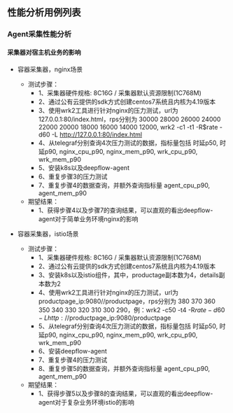 ## 性能分析用例列表

### Agent采集性能分析

#### 采集器对宿主机业务的影响
- 容器采集器，nginx场景
  - 测试步骤：
    - 1、采集器硬件规格: 8C16G / 采集器默认资源限制(1C768M)
    - 2、通过公有云提供的sdk方式创建centos7系统且内核为4.19版本
    - 3、使用wrk2工具进行针对nginx的压力测试，url为127.0.0.1:80/index.html，rps分别为 30000 28000 26000 24000 22000 20000 18000 16000 14000 12000, wrk2 -c1 -t1 -R$rate -d60 -L http://127.0.0.1:80/index.html
    - 4、从telegraf分别查询4次压力测试的数据，指标量包括 时延p50, 时延p90, nginx_cpu_p90, nginx_mem_p90, wrk_cpu_p90, wrk_mem_p90
    - 5、安装k8s以及deepflow-agent
    - 6、重复步骤3的压力测试
    - 7、重复步骤4的数据查询，并额外查询指标量 agent_cpu_p90, agent_mem_p90
  - 期望结果：
    - 1、获得步骤4以及步骤7的查询结果，可以直观的看出deepflow-agent对于简单业务环境nginx的影响

- 容器采集器，istio场景
  - 测试步骤：
    - 1、采集器硬件规格: 8C16G / 采集器默认资源限制(1C768M)
    - 2、通过公有云提供的sdk方式创建centos7系统且内核为4.19版本
    - 3、安装k8s以及istio组件，其中，productage副本数为4，details副本数为2
    - 4、使用wrk2工具进行针对nginx的压力测试，url为productpage_ip:9080//productpage，rps分别为 380 370 360 350 340 330 320 310 300 290，例：wrk2 -c50 -t4 -R$rate -d60 -L http://$productpage_ip:9080/productpage
    - 5、从telegraf分别查询4次压力测试的数据，指标量包括 时延p50, 时延p90, nginx_cpu_p90, nginx_mem_p90, wrk_cpu_p90, wrk_mem_p90
    - 6、安装deepflow-agent
    - 7、重复步骤4的压力测试
    - 8、重复步骤5的数据查询，并额外查询指标量 agent_cpu_p90, agent_mem_p90
  - 期望结果：
    - 1、获得步骤5以及步骤8的查询结果，可以直观的看出deepflow-agent对于复杂业务环境istio的影响



